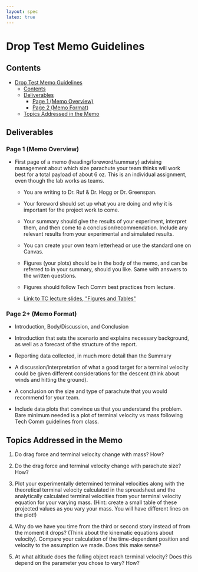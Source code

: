 ```yaml
---
layout: spec
latex: true
---
```


# Drop Test Memo Guidelines

## Contents

- [Drop Test Memo Guidelines](#drop-test-memo-guidelines)
  - [Contents](#contents)
  - [Deliverables](#deliverables)
    - [Page 1 (Memo Overview)](#page-1-memo-overview)
    - [Page 2 (Memo Format)](#page-2-memo-format)
  - [Topics Addressed in the Memo](#topics-addressed-in-the-memo)

## Deliverables

### Page 1 (Memo Overview)

- First page of a memo (heading/foreword/summary) advising management about which size parachute your team thinks will work best for a total payload of about 6 oz. This is an individual assignment, even though the lab works as teams.

  - You are writing to Dr. Ruf & Dr. Hogg or Dr. Greenspan.

  - Your foreword should set up what you are doing and why it is important for the project work to come.

  - Your summary should give the results of your experiment, interpret them, and then come to a conclusion/recommendation. Include any relevant results from your experimental and simulated results.

  - You can create your own team letterhead or use the standard one on Canvas.

  - Figures (your plots) should be in the body of the memo, and can be referred to in your summary, should you like. Same with answers to the written questions.
  
  - Figures should follow Tech Comm best practices from lecture.

  - [Link to TC lecture slides, "Figures and Tables"](https://drive.google.com/file/d/1wF_2sew3AUR0CahXwRlC7FNN-Dnxxz6n/view?usp=sharing)

### Page 2+ (Memo Format)

- Introduction, Body/Discussion, and Conclusion

- Introduction that sets the scenario and explains necessary background, as well as a forecast of the structure of the report.

- Reporting data collected, in much more detail than the Summary

- A discussion/interpretation of what a good target for a terminal velocity could be given different considerations for the descent (think about winds and hitting the ground).

- A conclusion on the size and type of parachute that you would recommend for your team.

- Include data plots that convince us that you understand the problem. Bare minimum needed is a plot of terminal velocity vs mass following Tech Comm guidelines from class.

## Topics Addressed in the Memo

1. Do drag force and terminal velocity change with mass? How?

2. Do the drag force and terminal velocity change with parachute size? How?

3. Plot your experimentally determined terminal velocities along with the theoretical terminal velocity calculated in the spreadsheet and the analytically calculated terminal velocities from your terminal velocity equation for your varying mass. (Hint: create a small table of these projected values as you vary your mass. You will have different lines on the plot!)

4. Why do we have you time from the third or second story instead of from the moment it drops? (Think about the kinematic equations about velocity). Compare your calculation of the time-dependent position and velocity to the assumption we made. Does this make sense?

5. At what altitude does the falling object reach terminal velocity? Does this depend on the parameter you chose to vary? How?

